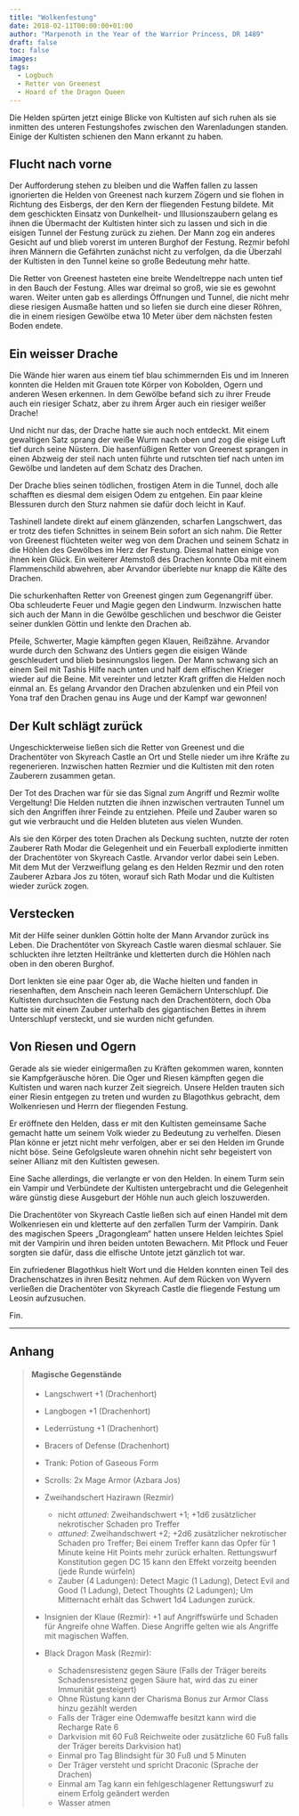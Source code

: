 ```yaml
---
title: "Wolkenfestung"
date: 2018-02-11T00:00:00+01:00
author: "Marpenoth in the Year of the Warrior Princess, DR 1489"
draft: false
toc: false
images:
tags: 
  - Logbuch
  - Retter von Greenest
  - Hoard of the Dragon Queen
---
```


Die Helden spürten jetzt einige Blicke von Kultisten auf sich ruhen als sie inmitten des unteren Festungshofes zwischen den Warenladungen standen. Einige der Kultisten schienen den Mann erkannt zu haben. 

## Flucht nach vorne

Der Aufforderung stehen zu bleiben und die Waffen fallen zu lassen ignorierten die Helden von Greenest nach kurzem Zögern und sie flohen in Richtung des Eisbergs, der den Kern der fliegenden Festung bildete. Mit dem geschickten Einsatz von Dunkelheit- und Illusionszaubern gelang es ihnen die Übermacht der Kultisten hinter sich zu lassen und sich in die eisigen Tunnel der Festung zurück zu ziehen. Der Mann zog ein anderes Gesicht auf und blieb vorerst im unteren Burghof der Festung. Rezmir befohl ihren Männern die Gefährten zunächst nicht zu verfolgen, da die Überzahl der Kultisten in den Tunnel keine so große Bedeutung mehr hatte.

Die Retter von Greenest hasteten eine breite Wendeltreppe nach unten tief in den Bauch der Festung. Alles war dreimal so groß, wie sie es gewohnt waren. Weiter unten gab es allerdings Öffnungen und Tunnel, die nicht mehr diese riesigen Ausmaße hatten und so liefen sie durch eine dieser Röhren, die in einem riesigen Gewölbe etwa 10 Meter über dem nächsten festen Boden endete.

## Ein weisser Drache

Die Wände hier waren aus einem tief blau schimmernden Eis und im Inneren konnten die Helden mit Grauen tote Körper von Kobolden, Ogern und anderen Wesen erkennen. In dem Gewölbe befand sich zu ihrer Freude auch ein riesiger Schatz, aber zu ihrem Ärger auch ein riesiger weißer Drache!

Und nicht nur das, der Drache hatte sie auch noch entdeckt. Mit einem gewaltigen Satz sprang der weiße Wurm nach oben und zog die eisige Luft tief durch seine Nüstern. Die hasenfüßigen Retter von Greenest sprangen in einen Abzweig der steil nach unten führte und rutschten tief nach unten im Gewölbe und landeten auf dem Schatz des Drachen.

Der Drache blies seinen tödlichen, frostigen Atem in die Tunnel, doch alle schafften es diesmal dem eisigen Odem zu entgehen. Ein paar kleine Blessuren durch den Sturz nahmen sie dafür doch leicht in Kauf.

Tashinell landete direkt auf einem glänzenden, scharfen Langschwert, das er trotz des tiefen Schnittes in seinem Bein sofort an sich nahm. Die Retter von Greenest flüchteten weiter weg von dem Drachen und seinem Schatz in die Höhlen des Gewölbes im Herz der Festung. Diesmal hatten einige von ihnen kein Glück. Ein weiterer Atemstoß des Drachen konnte Oba mit einem Flammenschild abwehren, aber Arvandor überlebte nur knapp die Kälte des Drachen.

Die schurkenhaften Retter von Greenest gingen zum Gegenangriff über. Oba schleuderte Feuer und Magie gegen den Lindwurm. Inzwischen hatte sich auch der Mann in die Gewölbe geschlichen und beschwor die Geister seiner dunklen Göttin und lenkte den Drachen ab. 

Pfeile, Schwerter, Magie kämpften gegen Klauen, Reißzähne. Arvandor wurde durch den Schwanz des Untiers gegen die eisigen Wände geschleudert und blieb besinnungslos liegen. Der Mann schwang sich an einem Seil mit Tashis Hilfe nach unten und half dem elfischen Krieger wieder auf die Beine. Mit vereinter und letzter Kraft griffen die Helden noch einmal an. Es gelang Arvandor den Drachen abzulenken und ein Pfeil von Yona traf den Drachen genau ins Auge und der Kampf war gewonnen!

## Der Kult schlägt zurück

Ungeschickterweise ließen sich die Retter von Greenest und die Drachentöter von Skyreach Castle an Ort und Stelle nieder um ihre Kräfte zu regenerieren. Inzwischen hatten Rezmier und die Kultisten mit den roten Zauberern zusammen getan.

Der Tot des Drachen war für sie das Signal zum Angriff und Rezmir wollte Vergeltung! Die Helden nutzten die ihnen inzwischen vertrauten Tunnel um sich den Angriffen ihrer Feinde zu entziehen. Pfeile und Zauber waren so gut wie verbraucht und die Helden bluteten aus vielen Wunden.

Als sie den Körper des toten Drachen als Deckung suchten, nutzte der roten Zauberer Rath Modar die Gelegenheit und ein Feuerball explodierte inmitten der Drachentöter von Skyreach Castle. Arvandor verlor dabei sein Leben. Mit dem Mut der Verzweiflung  gelang es den Helden Rezmir und den roten Zauberer Azbara Jos zu töten, worauf sich Rath Modar und die Kultisten wieder zurück zogen.

## Verstecken

Mit der Hilfe seiner dunklen Göttin holte der Mann Arvandor zurück ins Leben. Die Drachentöter von Skyreach Castle waren diesmal schlauer. Sie schluckten ihre letzten Heiltränke und kletterten durch die Höhlen nach oben in den oberen Burghof.

Dort lenkten sie eine paar Oger ab, die Wache hielten und fanden in riesenhaften, dem Anschein nach leeren Gemächern Unterschlupf. Die Kultisten durchsuchten die Festung nach den Drachentötern, doch Oba hatte sie mit einem Zauber unterhalb des gigantischen Bettes in ihrem Unterschlupf versteckt, und sie wurden nicht gefunden.

## Von Riesen und Ogern

Gerade als sie wieder einigermaßen zu Kräften gekommen waren, konnten sie Kampfgeräusche hören. Die Oger und Riesen kämpften gegen die Kultisten und waren nach kurzer Zeit siegreich. Unsere Helden trauten sich einer Riesin entgegen zu treten und wurden zu Blagothkus gebracht, dem Wolkenriesen und Herrn der fliegenden Festung. 

Er eröffnete den Helden, dass er mit den Kultisten gemeinsame Sache gemacht hatte um seinem Volk wieder zu Bedeutung zu verhelfen. Diesen Plan könne er jetzt nicht mehr verfolgen, aber er sei den Helden im Grunde nicht böse. Seine Gefolgsleute waren ohnehin nicht sehr begeistert von seiner Allianz mit den Kultisten gewesen. 

Eine Sache allerdings, die verlangte er von den Helden. In einem Turm sein ein Vampir und Verbündete der Kultisten untergebracht und die Gelegenheit wäre günstig diese Ausgeburt der Höhle nun auch gleich loszuwerden. 

Die Drachentöter von Skyreach Castle ließen sich auf einen Handel mit dem Wolkenriesen ein und kletterte auf den zerfallen Turm der Vampirin. Dank des magischen Speers „Dragongleam“ hatten unsere Helden leichtes Spiel mit der Vampirin und ihren beiden untoten Bewachern. Mit Pflock und Feuer sorgten sie dafür, dass die elfische Untote jetzt gänzlich tot war.

Ein zufriedener Blagothkus hielt Wort und die Helden konnten einen Teil des Drachenschatzes in ihren Besitz nehmen. Auf dem Rücken von Wyvern verließen die Drachentöter von Skyreach Castle die fliegende Festung um Leosin aufzusuchen.

Fin.
___
## Anhang

>#### Magische Gegenstände
>
>* Langschwert +1 (Drachenhort)
>
>* Langbogen +1 (Drachenhort)
>
>* Lederrüstung +1 (Drachenhort)
>
>* Bracers of Defense (Drachenhort)
>
>* Trank: Potion of Gaseous Form
>
>* Scrolls: 2x Mage Armor (Azbara Jos)
>* Zweihandschert Hazirawn (Rezmir)
>	* nicht *attuned*: Zweihandschwert +1; +1d6 zusätzlicher nekrotischer Schaden pro Treffer
>	* *attuned*: Zweihandschwert +2; +2d6 zusätzlicher nekrotischer Schaden pro Treffer; Bei einem Treffer kann das Opfer für 1 Minute keine Hit Points mehr zurück erhalten. Rettungswurf Konstitution gegen DC 15 kann den Effekt vorzeitg beenden (jede Runde würfeln)
>	* Zauber (4 Ladungen): Detect Magic (1 Ladung), Detect Evil and Good (1 Ladung), Detect Thoughts (2 Ladungen); Um Mitternacht erhält das Schwert 1d4 Ladungen zurück.
>
>
>* Insignien der Klaue (Rezmir): +1 auf Angriffswürfe und Schaden für Angreife ohne Waffen. Diese Angriffe gelten wie als Angriffe mit magischen Waffen.
>
>* Black Dragon Mask (Rezmir):
>	* Schadensresistenz gegen Säure (Falls der Träger bereits Schadensresistenz gegen Säure hat, wird das zu einer Immunität gesteigert)
>	* Ohne Rüstung kann der Charisma Bonus zur Armor Class hinzu gezählt werden
>	* Falls der Träger eine Odemwaffe besitzt kann wird die Recharge Rate 6
>	* Darkvision mit 60 Fuß Reichweite oder zusätzliche 60 Fuß falls der Träger bereits Darkvision hat)
>	* Einmal pro Tag Blindsight für 30 Fuß und 5 Minuten
>	* Der Träger versteht und spricht Draconic (Sprache der Drachen)
>	* Einmal am Tag kann ein fehlgeschlagener Rettungswurf zu einem Erfolg geändert werden
>	* Wasser atmen
